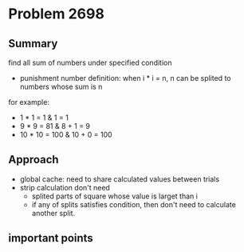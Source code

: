 # Problem 2698
## Summary
find all sum of numbers under specified condition
- punishment number definition:
  when i * i = n,
  n can be splited to numbers whose sum is n

for example:
- 1 * 1 = 1 & 1 = 1
- 9 * 9 = 81 & 8 + 1 = 9
- 10 * 10 = 100 & 10 + 0 = 100

## Approach
- global cache: need to share calculated values between trials
- strip calculation don't need
  - splited parts of square whose value is larget than i
  - if any of splits satisfies condition, then don't need to calculate another split.

## important points

